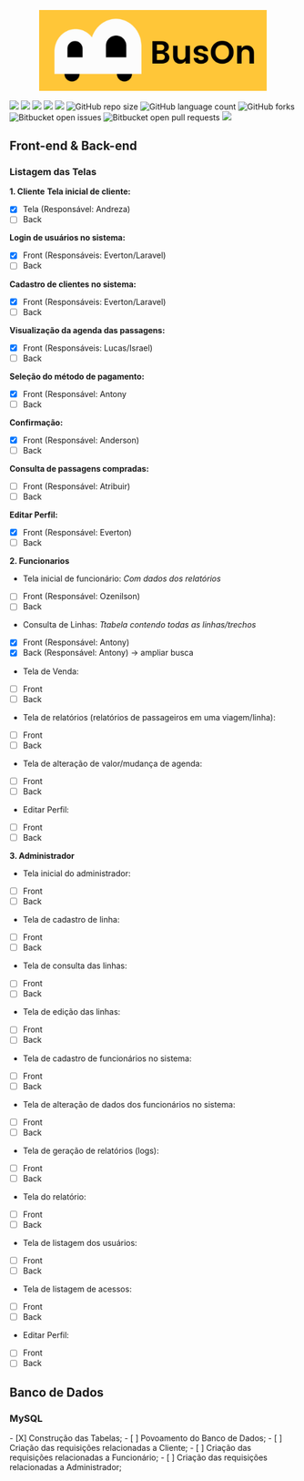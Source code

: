 <p align="center"><img src="https://github.com/amandassa/BusOn/blob/Sistema/public/imagens/BusOn.png?raw=true" width="400"></p>




![](https://img.shields.io/github/last-commit/amandassa/BusOn?style=for-the-badge)
![](https://img.shields.io/github/contributors/amandassa/BusOn?style=for-the-badge)
![](https://img.shields.io/github/commit-activity/w/amandassa/BusOn?style=for-the-badge)
![](https://img.shields.io/tokei/lines/github/amandassa/BusOn?style=for-the-badge)
![](https://img.shields.io/github/repo-size/amandassa/BusOn?label=size&style=for-the-badge)
![GitHub repo size](https://img.shields.io/github/repo-size/amandassa/BusOn?style=for-the-badge)
![GitHub language count](https://img.shields.io/github/languages/count/amandassa/BusOn?style=for-the-badge)
![GitHub forks](https://img.shields.io/github/forks/amandassa/BusOn?style=for-the-badge)
![Bitbucket open issues](https://img.shields.io/bitbucket/issues/amandassa/BusOn?style=for-the-badge)
![Bitbucket open pull requests](https://img.shields.io/bitbucket/pr-raw/amandassa/BusOn?style=for-the-badge)
![](https://img.shields.io/github/directory-file-count/amandassa/BusOn?style=for-the-badge)

<h2>Front-end & Back-end</h2>

<h3>Listagem das Telas</h3>

__1. Cliente__
**Tela inicial de cliente:**
- [X] Tela (Responsável: Andreza)
- [ ] Back

**Login de usuários no sistema:**
- [X] Front (Responsáveis: Everton/Laravel)
- [ ] Back

**Cadastro de clientes no sistema:**
- [X] Front (Responsáveis: Everton/Laravel)
- [ ] Back

**Visualização da agenda das passagens:**
- [X] Front (Responsáveis: Lucas/Israel)
- [ ] Back

**Seleção do método de pagamento:**
- [X] Front (Responsável: Antony
- [ ] Back

**Confirmação:**
- [X] Front (Responsável: Anderson)
- [ ] Back

**Consulta de passagens compradas:**
- [ ] Front (Responsável: Atribuir)
- [ ] Back

**Editar Perfil:**
- [X] Front (Responsável: Everton)
- [ ] Back

__2. Funcionarios__
- Tela inicial de funcionário:
<i>Com dados dos relatórios</i>
- [ ] Front (Responsável: Ozenilson)
- [ ] Back

- Consulta de Linhas:
<i>Ttabela contendo todas as linhas/trechos</i>
- [X] Front (Responsável: Antony)
- [X] Back (Responsável: Antony) -> ampliar busca

- Tela de Venda:
- [ ] Front
- [ ] Back

- Tela de relatórios (relatórios de passageiros em uma viagem/linha):
- [ ] Front
- [ ] Back

- Tela de alteração de valor/mudança de agenda:
- [ ] Front
- [ ] Back

- Editar Perfil:
- [ ] Front
- [ ] Back

__3. Administrador__
- Tela inicial do administrador:
- [ ] Front
- [ ] Back

- Tela de cadastro de linha:
- [ ] Front
- [ ] Back

- Tela de consulta das linhas:
- [ ] Front
- [ ] Back

- Tela de edição das linhas:
- [ ] Front
- [ ] Back

- Tela de cadastro de funcionários no sistema:
- [ ] Front
- [ ] Back

- Tela de alteração de dados dos funcionários no sistema:
- [ ] Front
- [ ] Back

- Tela de geração de relatórios (logs):
- [ ] Front
- [ ] Back

- Tela do relatório:
- [ ] Front
- [ ] Back

- Tela de listagem dos usuários:
- [ ] Front
- [ ] Back

- Tela de listagem de acessos:
- [ ] Front
- [ ] Back

- Editar Perfil:
- [ ] Front
- [ ] Back

<h2>Banco de Dados</h2>

<h3>MySQL</h3>
- [X] Construção das Tabelas;
- [ ] Povoamento do Banco de Dados;
- [ ] Criação das requisições relacionadas a Cliente;
- [ ] Criação das requisições relacionadas a Funcionário;
- [ ] Criação das requisições relacionadas a Administrador;

<!-- https://www.markdownguide.org/basic-syntax/#reference-style-links -->
[contributors-shield]: https://img.shields.io/github/contributors/othneildrew/Best-README-Template.svg?style=for-the-badge
[contributors-url]: https://github.com/amandassa/BusOn/contributors
[forks-shield]: https://img.shields.io/github/forks/othneildrew/Best-README-Template.svg?style=for-the-badge
[forks-url]: https://github.com/othneildrew/Best-README-Template/network/members
[stars-shield]: https://img.shields.io/github/stars/othneildrew/Best-README-Template.svg?style=for-the-badge
[stars-url]: https://github.com/othneildrew/Best-README-Template/stargazers
[issues-shield]: https://img.shields.io/github/issues/othneildrew/Best-README-Template.svg?style=for-the-badge
[issues-url]: https://github.com/othneildrew/Best-README-Template/issues
[license-shield]: https://img.shields.io/github/license/othneildrew/Best-README-Template.svg?style=for-the-badge
[license-url]: https://github.com/othneildrew/Best-README-Template/blob/master/LICENSE.txt
[linkedin-shield]: https://img.shields.io/badge/-LinkedIn-black.svg?style=for-the-badge&logo=linkedin&colorB=555
[linkedin-url]: https://linkedin.com/in/othneildrew
[product-screenshot]: images/screenshot.png
